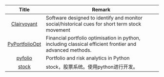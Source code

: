 | Title | Remark |
| :----: | -----|
| [Clairvoyant](https://github.com/anfederico/Clairvoyant)|Software designed to identify and monitor social/historical cues for short term stock movement|
|[PyPortfolioOpt](https://github.com/robertmartin8/PyPortfolioOpt)|Financial portfolio optimisation in python, including classical efficient frontier and advanced methods.|
|[pyfolio](https://github.com/quantopian/pyfolio)|Portfolio and risk analytics in Python|
|[stock](https://github.com/pythonstock/stock)|stock，股票系统。使用python进行开发。|
